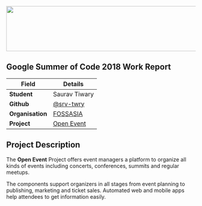 
<p align="center">
  <img width="560" height="120" src="https://camo.githubusercontent.com/ed508e9c66d718f76333215a139af24f8bb8fa8d/68747470733a2f2f6d75736573636f72652e6f72672f73697465732f6d75736573636f72652e6f72672f66696c65732f4361707475726525323064253237652543432538316372616e253230323031362d30332d303125323030392e34382e31315f302e706e67">
</p>

## Google Summer of Code 2018 Work Report 

| Field | Details |
| --- | --- |
| **Student** | Saurav Tiwary |
| **Github** | [@srv-twry](http://github.com/srv-twry)  |
| **Organisation**  | [FOSSASIA](http://fossasia.org)  |
| **Project** | [Open Event](https://summerofcode.withgoogle.com/projects/#5905844613414912) |  

## Project Description

The  **Open Event**  Project offers event managers a platform to organize all kinds of events including concerts, conferences, summits and regular meetups.

The components support organizers in all stages from event planning to publishing, marketing and ticket sales. Automated web and mobile apps help attendees to get information easily.


